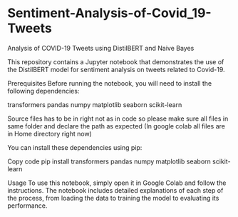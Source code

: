 # Sentiment-Analysis-of-Covid_19-Tweets
Analysis of COVID-19 Tweets using DistilBERT and Naive Bayes

This repository contains a Jupyter notebook that demonstrates the use of the DistilBERT model for sentiment analysis on tweets related to Covid-19. 

Prerequisites
Before running the notebook, you will need to install the following dependencies:

transformers
pandas
numpy
matplotlib
seaborn
scikit-learn

Source files has to be in right not as in code so please make sure all files in same folder and declare the path as expected (In google colab all files are in Home directory right now)

You can install these dependencies using pip:

Copy code
pip install transformers pandas numpy matplotlib seaborn scikit-learn

Usage
To use this notebook, simply open it in Google Colab and follow the instructions. The notebook includes detailed explanations of each step of the process, from loading the data to training the model to evaluating its performance.

